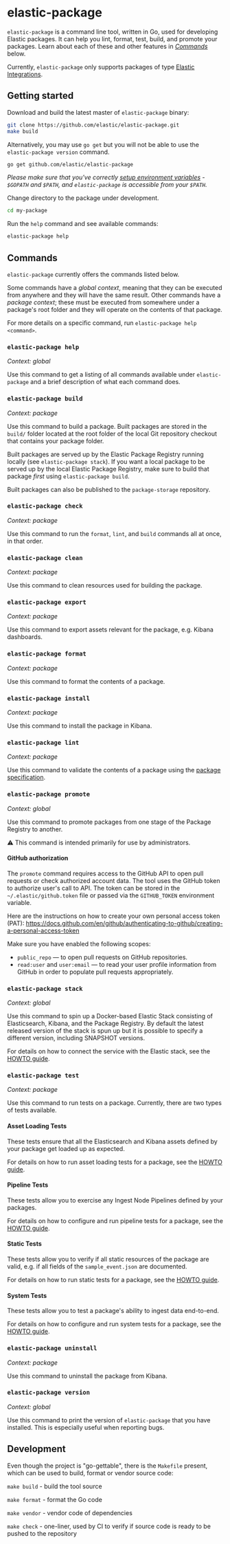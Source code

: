 # elastic-package

`elastic-package` is a command line tool, written in Go, used for developing Elastic packages. It can help you lint, format, 
test, build, and promote your packages. Learn about each of these and other features in [_Commands_](#commands) below.

Currently, `elastic-package` only supports packages of type [Elastic Integrations](https://github.com/elastic/integrations).

## Getting started

Download and build the latest master of `elastic-package` binary:

```bash
git clone https://github.com/elastic/elastic-package.git
make build
```

Alternatively, you may use `go get` but you will not be able to use the `elastic-package version` command.

```bash
go get github.com/elastic/elastic-package
```

_Please make sure that you've correctly [setup environment variables](https://golang.org/doc/gopath_code.html#GOPATH) -
`$GOPATH` and `$PATH`, and `elastic-package` is accessible from your `$PATH`._

Change directory to the package under development. 

```bash
cd my-package
```

Run the `help` command and see available commands:

```bash
elastic-package help
```

## Commands

`elastic-package` currently offers the commands listed below. 

Some commands have a _global context_, meaning that they can be executed from anywhere and they will have the 
same result. Other commands have a _package context_; these must be executed from somewhere under a package's
root folder and they will operate on the contents of that package.

For more details on a specific command, run `elastic-package help <command>`.

### `elastic-package help`

_Context: global_

Use this command to get a listing of all commands available under `elastic-package` and a brief
description of what each command does.


### `elastic-package build`

_Context: package_

Use this command to build a package. Built packages are stored in the `build/` folder located at the root folder of the local Git repository checkout that contains your package folder.

Built packages are served up by the Elastic Package Registry running locally (see 
`elastic-package stack`). If you want a local package to be served up by the local
Elastic Package Registry, make sure to build that package _first_ using 
`elastic-package build`.

Built packages can also be published to the `package-storage` repository.


### `elastic-package check`

_Context: package_

Use this command to run the `format`, `lint`, and `build` commands all at once, in that order.


### `elastic-package clean`

_Context: package_

Use this command to clean resources used for building the package.


### `elastic-package export`

_Context: package_

Use this command to export assets relevant for the package, e.g. Kibana dashboards.


### `elastic-package format`

_Context: package_

Use this command to format the contents of a package.


### `elastic-package install`

_Context: package_

Use this command to install the package in Kibana.


### `elastic-package lint`

_Context: package_

Use this command to validate the contents of a package using the 
[package specification](https://github.com/elastic/package-spec).


### `elastic-package promote`

_Context: global_

Use this command to promote packages from one stage of the Package Registry to another.

:warning: This command is intended primarily for use by administrators. 


#### GitHub authorization

The `promote` command requires access to the GitHub API to open pull requests or check authorized account data.
The tool uses the GitHub token to authorize user's call to API. The token can be stored in the `~/.elastic/github.token`
file or passed via the `GITHUB_TOKEN` environment variable.

Here are the instructions on how to create your own personal access token (PAT):
https://docs.github.com/en/github/authenticating-to-github/creating-a-personal-access-token

Make sure you have enabled the following scopes:
* `public_repo` — to open pull requests on GitHub repositories.
* `read:user` and `user:email` — to read your user profile information from GitHub in order to populate pull requests appropriately.


### `elastic-package stack`

_Context: global_

Use this command to spin up a Docker-based Elastic Stack consisting of Elasticsearch, Kibana, and 
the Package Registry. By default the latest released version of the stack is spun up but it is possible
to specify a different version, including SNAPSHOT versions.

For details on how to connect the service with the Elastic stack, see the [HOWTO guide](docs/howto/connect_service_with_elastic_stack.md).


### `elastic-package test`

_Context: package_

Use this command to run tests on a package. Currently, there are two types of tests available.

#### Asset Loading Tests

These tests ensure that all the Elasticsearch and Kibana assets defined by your package get loaded up as expected.

For details on how to run asset loading tests for a package, see the [HOWTO guide](docs/howto/asset_testing.md).

#### Pipeline Tests

These tests allow you to exercise any Ingest Node Pipelines defined by your packages.

For details on how to configure and run pipeline tests for a package, see the [HOWTO guide](docs/howto/pipeline_testing.md).

#### Static Tests

These tests allow you to verify if all static resources of the package are valid, e.g. if all fields of the `sample_event.json` are documented.

For details on how to run static tests for a package, see the [HOWTO guide](docs/howto/static_testing.md).

#### System Tests

These tests allow you to test a package's ability to ingest data end-to-end. 

For details on how to configure and run system tests for a package, see the [HOWTO guide](docs/howto/system_testing.md).


### `elastic-package uninstall`

_Context: package_

Use this command to uninstall the package from Kibana.


### `elastic-package version`

_Context: global_

Use this command to print the version of `elastic-package` that you have installed. This is
especially useful when reporting bugs.


## Development

Even though the project is "go-gettable", there is the `Makefile` present, which can be used to build, format or vendor
source code:

`make build` - build the tool source

`make format` - format the Go code

`make vendor` - vendor code of dependencies

`make check` - one-liner, used by CI to verify if source code is ready to be pushed to the repository
